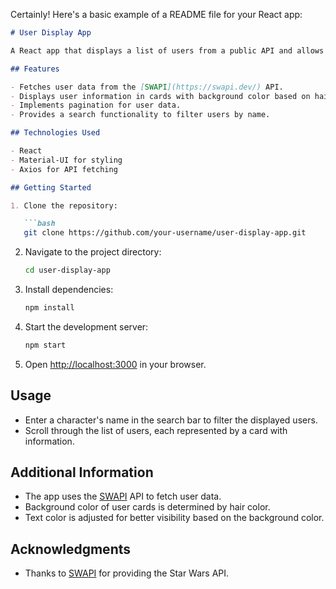 Certainly! Here's a basic example of a README file for your React app:

```markdown
# User Display App

A React app that displays a list of users from a public API and allows users to search for specific names.

## Features

- Fetches user data from the [SWAPI](https://swapi.dev/) API.
- Displays user information in cards with background color based on hair color.
- Implements pagination for user data.
- Provides a search functionality to filter users by name.

## Technologies Used

- React
- Material-UI for styling
- Axios for API fetching

## Getting Started

1. Clone the repository:

   ```bash
   git clone https://github.com/your-username/user-display-app.git
   ```

2. Navigate to the project directory:

   ```bash
   cd user-display-app
   ```

3. Install dependencies:

   ```bash
   npm install
   ```

4. Start the development server:

   ```bash
   npm start
   ```

5. Open [http://localhost:3000](http://localhost:3000) in your browser.

## Usage

- Enter a character's name in the search bar to filter the displayed users.
- Scroll through the list of users, each represented by a card with information.

## Additional Information

- The app uses the [SWAPI](https://swapi.dev/) API to fetch user data.
- Background color of user cards is determined by hair color.
- Text color is adjusted for better visibility based on the background color.

## Acknowledgments

- Thanks to [SWAPI](https://swapi.dev/) for providing the Star Wars API.
